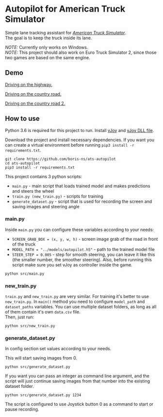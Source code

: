 # Autopilot for American Truck Simulator

Simple lane tracking assistant for [*American Truck Simulator*](https://americantrucksimulator.com/).  
The goal is to keep the truck inside its lane.

_NOTE:_ Currently only works on Windows.  
_NOTE:_ This project should also work on Euro Truck Simulator 2, since those two games are based on the same engine.

## Demo

[Driving on the highway.](https://www.youtube.com/watch?v=T43E-zY8eXM&feature=youtu.be)

[Driving on the country road.](https://www.youtube.com/watch?v=BTYjUCX89eI&feature=youtu.be)

[Driving on the country road 2.](https://www.youtube.com/watch?v=2qf9IKp55QQ&feature=youtu.be)

## How to use

Python 3.6 is required for this project to run.
Install [vJoy](http://vjoystick.sourceforge.net/site/index.php/download-a-install/download) and [vJoy DLL file](https://www.dll-files.com/vjoy.dll.html).

Download the project and install necessary dependencies. If you want you can create a virtual 
environment before running ```pip3 install -r requirements.txt```.

```
git clone https://github.com/boris-ns/ats-autopilot
cd ats-autopilot
pip3 install -r requirements.txt
```

This project contains 3 python scripts: 
- ```main.py``` - main script that loads trained model and makes predictions and steers the wheel
- ```train.py (new_train.py)``` - scripts for training 
- ```generate_dataset.py``` - script that is used for recording the screen and saving images and steering angle

### main.py

Inside ```main.py``` you can configure these variables according to your needs:
- ```SCREEN_GRAB_BOX = (x, y, w, h)``` - screen image grab of the road in front of the truck
- ```MODEL_PATH = "../models/autopilot.h5"``` - path to the trained model file
- ```STEER_STEP = 0.005``` - step for smooth steering, you can leave it like this (the smaller number, the smoother steering).
Also, before running this script make sure you set vJoy as controller inside the game.  
```
python src/main.py
```

### new_train.py

```train.py``` and ```new_train.py``` are very similar. For training it's better to use 
```new_train.py```. In ```main()``` method you need to configure ```model_path``` and ```dataset_paths``` variables. You can use multiple dataset folders, as long as all of them contain it's own ```data.csv``` file.  
Then, just run:  
```
python src/new_train.py
```

### generate_dataset.py

In config section set values according to your needs. 

This will start saving images from 0.
```
python src/generate_dataset.py
```
If you want you can pass an integer as command line argument, and the script will just 
continue saving images from that number into the existing dataset folder.
```
python src/generate_dataset.py 1234
```

The script is configured to use Joystick button 0 as a command to start or pause recording.

